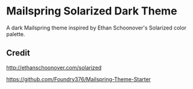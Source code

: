 # Mailspring Solarized Dark Theme
A dark Mailspring theme inspired by Ethan Schoonover's Solarized color palette.

## Credit
http://ethanschoonover.com/solarized

https://github.com/Foundry376/Mailspring-Theme-Starter
